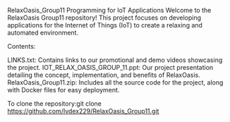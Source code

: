 
RelaxOasis_Group11
Programming for IoT Applications
Welcome to the RelaxOasis Group11 repository! This project focuses on developing applications for the Internet of Things (IoT) to create a relaxing and automated environment.

Contents:

LINKS.txt: Contains links to our promotional and demo videos showcasing the project.
IOT_RELAX_OASIS_GROUP_11.ppt: Our project presentation detailing the concept, implementation, and benefits of RelaxOasis.
RelaxOasis_Group11.zip: Includes all the source code for the project, along with Docker files for easy deployment.

To clone the repository:git clone https://github.com/Ivdex229/RelaxOasis_Group11.git

